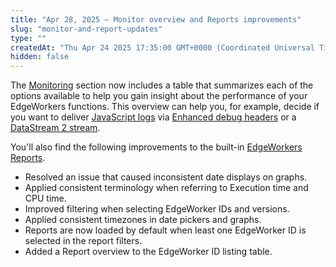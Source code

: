 ```yaml
---
title: "Apr 28, 2025 — Monitor overview and Reports improvements"
slug: "monitor-and-report-updates"
type: ""
createdAt: "Thu Apr 24 2025 17:35:00 GMT+0000 (Coordinated Universal Time)"
hidden: false
---
```

The [Monitoring](doc:about-monitoring) section now includes a table that summarizes each of the options available to help you gain insight about the performance of your EdgeWorkers functions. This overview can help you, for example, decide if you want to deliver [JavaScript logs](doc:enable-javascript-logging) via [Enhanced debug headers](doc:enable-javascript-logging#use-enhanced-debug-headers-to-view-javascript-logs)  or a [DataStream 2 stream](doc:ds2-javascript-logging).

You'll also find the following improvements to the built-in [EdgeWorkers Reports](ref:reports-1).

- Resolved an issue that caused inconsistent date displays on graphs.
- Applied consistent terminology when referring to Execution time and CPU time.
- Improved filtering when selecting EdgeWorker IDs and versions.
- Applied consistent timezones in date pickers and graphs.
- Reports are now loaded by default when least one EdgeWorker ID is selected in the report filters.
- Added a Report overview to the EdgeWorker ID listing table.